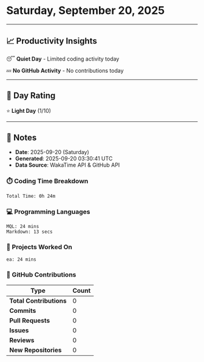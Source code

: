 # Saturday, September 20, 2025

---

## 📈 Productivity Insights

😴 **Quiet Day** - Limited coding activity today

💤 **No GitHub Activity** - No contributions today

---

## 🎯 Day Rating

⭐ **Light Day** (1/10)

---

## 📝 Notes

- **Date**: 2025-09-20 (Saturday)
- **Generated**: 2025-09-20 03:30:41 UTC
- **Data Source**: WakaTime API & GitHub API


### ⏱️ Coding Time Breakdown

```
Total Time: 0h 24m
```

### 💻 Programming Languages

```
MQL: 24 mins
Markdown: 13 secs
```

### 📂 Projects Worked On

```
ea: 24 mins

```


### 🐙 GitHub Contributions

| Type | Count |
|------|-------|
| **Total Contributions** | 0 |
| **Commits** | 0 |
| **Pull Requests** | 0 |
| **Issues** | 0 |
| **Reviews** | 0 |
| **New Repositories** | 0 |

